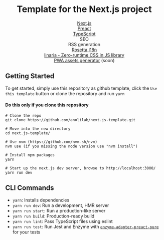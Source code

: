 <h1 align="center">Template for the Next.js project</h1>

<p align="center">
  <a href="https://nextjs.org/" title="Next.js">Next.js</a><br/>
  <a href="https://preactjs.com/" title="Preact">Preact</a><br/>
  <a href="https://www.typescriptlang.org/" title="TypeScript">TypeScript</a><br/>
  SEO<br/>
  RSS generation<br/>
  <a href="https://github.com/lukeed/rosetta" title="rosetta i18n">Rosetta I18n</a><br/>
  <a href="https://github.com/callstack/linaria" title="linaria">linaria - Zero-runtime CSS in JS library</a><br/>
  <a href="https://github.com/anolilab/favicons-manifest" title="PWA assets generator">PWA assets generator</a> (soon)
</p>

## Getting Started

To get started, simply use this repository as github template, click the `Use this template` button or clone the repository and run `yarn`

#### Do this only if you clone this repository
```
# Clone the repo
git clone https://github.com/anolilab/next.js-template.git
```

```
# Move into the new directory
cd next.js-template/

# Use nvm (https://github.com/nvm-sh/nvm)
nvm use (if you missing the node version use "nvm install")

# Install npm packages
yarn

# Start up the next.js dev server, browse to http://localhost:3000/
yarn run dev
```

## CLI Commands
*   `yarn`: Installs dependencies
*   `yarn run dev`: Run a development, HMR server
*   `yarn run start`: Run a production-like server
*   `yarn run build`: Production-ready build
*   `yarn run lint`: Pass TypeScript files using eslint
*   `yarn run test`: Run Jest and Enzyme with
    [`enzyme-adapter-preact-pure`](https://github.com/preactjs/enzyme-adapter-preact-pure) for
    your tests
